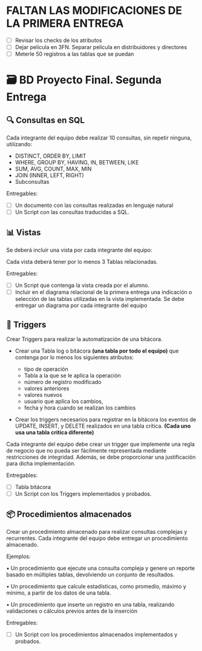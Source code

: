 # FALTAN LAS MODIFICACIONES DE LA PRIMERA ENTREGA

- [ ] Revisar los checks de los atributos
- [ ] Dejar pelicula en 3FN. Separar pelicula en distribuidores y directores
- [ ] Meterle 50 registros a las tablas que se puedan

# 🗃️ BD Proyecto Final. Segunda Entrega

## 🔍 Consultas en SQL

Cada integrante del equipo debe realizar 10 consultas, sin repetir ninguna, utilizando:
  - DISTINCT, ORDER BY, LIMIT
  - WHERE, GROUP BY, HAVING, IN, BETWEEN, LIKE
  - SUM, AVG, COUNT, MAX, MIN
  - JOIN (INNER, LEFT, RIGHT)
  - Subconsultas
    
Entregables:

  - [ ] Un documento con las consultas realizadas en lenguaje natural
  - [ ] Un Script con las consultas traducidas a SQL.

## 📊 Vistas

Se deberá incluir una vista por cada integrante del equipo:

Cada vista deberá tener por lo menos 3 Tablas relacionadas.

Entregables:

- [ ] Un Script que contenga la vista creada por el alumno.
- [ ] Incluir en el diagrama relacional de la primera entrega una indicación o selección de
las tablas utilizadas en la vista implementada. Se debe entregar un diagrama por cada
integrante del equipo

## 🔫 Triggers

Crear Triggers para realizar la automatización de una bitácora.



- Crear una Tabla log o bitácora **(una tabla por todo el equipo)** que contenga por lo menos los siguientes atributos:
  - tipo de operación
  - Tabla a la que se le aplica la operación
  - número de registro modificado
  - valores anteriores
  - valores nuevos
  - usuario que aplica los cambios,
  - fecha y hora cuando se realizan los cambios

- Crear los triggers necesarios para registrar en la bitácora los eventos de UPDATE,
INSERT, y DELETE realizados en una tabla crítica. **(Cada uno usa una tabla critica diferente)**

Cada integrante del equipo debe crear un trigger que implemente una regla de negocio
que no pueda ser fácilmente representada mediante restricciones de integridad.
Además, se debe proporcionar una justificación para dicha implementación.

Entregables:

- [ ] Tabla bitácora
- [ ] Un Script con los Triggers implementados y probados.

## 📦 Procedimientos almacenados

Crear un procedimiento almacenado para realizar consultas complejas y recurrentes. Cada integrante del equipo debe entregar un procedimiento almacenado.

Ejemplos:

• Un procedimiento que ejecute una consulta compleja y genere un reporte basado en múltiples
tablas, devolviendo un conjunto de resultados.

• Un procedimiento que calcule estadísticas, como promedio, máximo y mínimo, a partir de
los datos de una tabla.

• Un procedimiento que inserte un registro en una tabla, realizando validaciones o cálculos
previos antes de la inserción

Entregables:

- [ ] Un Script con los procedimientos almacenados implementados y probados.


